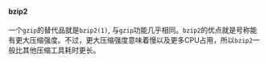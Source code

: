 #### bzip2

一个`gzip`的替代品就是`bzip2(1)`, 与`gzip`功能几乎相同。`bzip2`的优点就是号称能有更大压缩强度。不过，更大压缩强度意味着慢以及更多CPU占用，所以`bzip2`一般比其他压缩工具耗时更长。
